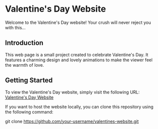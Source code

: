 # Valentine's Day Website

Welcome to the Valentine's Day website! Your crush will never reject you with this...

## Introduction
This web page is a small project created to celebrate Valentine's Day. It features a charming design and lovely animations to make the viewer feel the warmth of love.

## Getting Started
To view the Valentine's Day website, simply visit the following URL: [Valentine's Day Website](https://valentines-swerik.vercel.app/)

If you want to host the website locally, you can clone this repository using the following command:

git clone https://github.com/your-username/valentines-website.git

